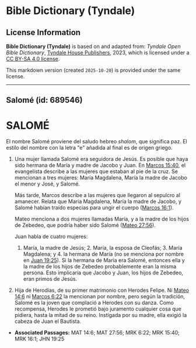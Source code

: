 # Bible Dictionary (Tyndale)

## License Information

**Bible Dictionary (Tyndale)** is based on and adapted from: _Tyndale Open Bible Dictionary_, [Tyndale House Publishers](https://tyndaleopenresources.com/), 2023, which is licensed under a [CC BY-SA 4.0 license](https://creativecommons.org/licenses/by-sa/4.0/legalcode.en).

This markdown version (created `2025-10-20`) is provided under the same license.



--------------------------------

## Salomé (id: 689546)

SALOMÉ
======

El nombre Salomé proviene del saludo hebreo *shalom*, que significa paz. El estilo del nombre con la letra "e" añadida al final es de origen griego.

1. Una mujer llamada Salomé era seguidora de Jesús. Es posible que haya sido hermana de María y madre de Jacobo y Juan. En [Marcos 15:40](https://ref.ly/Mark15:40), el evangelista describe a las mujeres que estaban al pie de la cruz. Se mencionan a tres mujeres: María Magdalena, María la madre de Jacobo el menor y José, y Salomé.

    Más tarde, Marcos describe a las mujeres que llegaron al sepulcro al amanecer. Relata que María Magdalena, María la madre de Jacobo, y Salomé habían traído especias para ungir el cuerpo ([Marcos 16:1](https://ref.ly/Mark16:1)).

    Mateo menciona a dos mujeres llamadas María, y a la madre de los hijos de Zebedeo, que podría haber sido Salomé ([Mateo 27:56](https://ref.ly/Matt27:56)).

    Juan habla de cuatro mujeres:

    1. María, la madre de Jesús;
        2. María, la esposa de Cleofás;
        3. María Magdalena; y
        4. la hermana de María (no se menciona por nombre en [Juan 19:25](https://ref.ly/John19:25)).
        Si la hermana de María era Salomé, entonces ella y la madre de los hijos de Zebedeo probablemente eran la misma persona. Esto implicaría que Jacobo y Juan, los hijos de Zebedeo, eran primos de Jesús.

2. Hija de Herodías, de su primer matrimonio con Herodes Felipe. Ni [Mateo 14:6](https://ref.ly/Matt14:6) ni [Marcos 6:22](https://ref.ly/Mark6:22) la mencionan por nombre, pero según la tradición, Salomé es la joven que complació a Herodes con su danza. Como recompensa, Herodes le prometió bajo juramento cualquier cosa que pidiera, hasta la mitad de su reino. Instigada por su madre, ella exigió la cabeza de Juan el Bautista.

* **Associated Passages:** MAT 14:6; MAT 27:56; MRK 6:22; MRK 15:40; MRK 16:1; JHN 19:25


